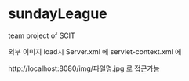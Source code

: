 # sundayLeague
team project of SCIT

외부 이미지 load시
Server.xml 에
<Context path="/img" reloadable="true" docBase="지정한 폴더 절대 경로"/>
servlet-context.xml 에
<resources mapping="/img/**" location="/img/" />

http://localhost:8080/img/파일명.jpg 로 접근가능
